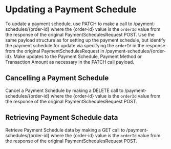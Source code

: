 # Updating a Payment Schedule

To update a payment schedule, use PATCH to make a call to /payment-schedules/{order-id} where the {order-id} value is the `orderId` value from the response of the original PaymentSchedulesRequest POST. Use the same payload structure as for setting up the payment schedule, but identify the payment schedule for update via specifying the `orderId` in the response from the original PaymentSchedulesRequest in /payment-schedules/{order-id}. Make updates to the Payment Schedule, Payment Method or Transaction Amount as necessary in the PATCH call payload.

## Cancelling a Payment Schedule

Cancel a Payment Schedule by making a DELETE call to /payment-schedules/{order-id} where the {order-id} value is the `orderId` value from the response of the original PaymentSchedulesRequest POST.

## Retrieving Payment Schedule data

Retrieve Payment Schedule data by making a GET call to /payment-schedules/{order-id} where the {order-id} value is the `orderId` value from the response of the original PaymentSchedulesRequest POST. 


